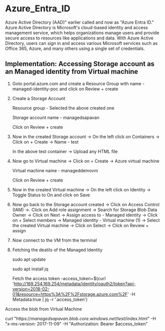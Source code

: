 # Azure_Entra_ID

Azure Active Directory (AAD)" earlier called and now as  "Azure Entra ID." Azure Active Directory is Microsoft's cloud-based identity and access management service, which helps organizations manage users and provide secure access to resources like applications and data. With Azure Active Directory, users can sign in and access various Microsoft services such as Office 365, Azure, and many others using a single set of credentials. 

## Implementation: Accessing Storage account as an Managed identity from Virtual machine 

1. Goto portal.azure.com and create a Resource Group with name - managed-identity-poc and click on Review + create


2. Create a Storage Account 

    Resource group - Selected the above created one
    
    Storage account name - managedsapavan
    
    Click on Review + create


3. Now in the created Storage account -> On the left click on Containers -> Click on + Create -> Name - test

    In the above test container -> Upload any HTML file 


4. Now go to Virtual machine -> Click on + Create -> Azure virtual machine

    Virtual machine name - manageddemovm
    
    Click on Review + create


4. Now in the created Virtual machine -> On the left click on Identity -> Toggle Status to On and click on Save


5. Now go back to the Storage account created -> Click on Access Control (IAM) ->. Click on Add role assignment -> Search for Storage Blob Data Owner -> Click on Next -> Assign access to - Managed identity -> Click on + Select members -> Managed identity - Virtual machine (1) -> Select the created Virtual machine -> Click on Select -> Click on Review + assign 


6. Now connect to the VM from the terminal 


7. Fetching the deatils of the Managed Identity 

    sudo apt update
    
    sudo apt install jq
    
    Fetch the access token -access_token=$(curl 'http://169.254.169.254/metadata/identity/oauth2/token?api-version=2018-02-01&resource=https%3A%2F%2Fstorage.azure.com%2F' -H Metadata:true | jq -r '.access_token')
    

Access the blob from Virtual Machine

curl "https://$managedsapavan.blob.core.windows.net/test/$index.html" -H "x-ms-version: 2017-11-09" -H "Authorization: Bearer $access_token"
